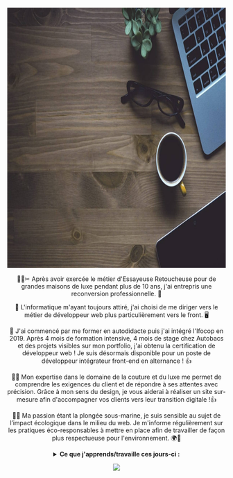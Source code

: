 <p align='center'>
  <img height="600" src="https://github.com/Emmanuellecode/Emmanuellecode/blob/main/background-portfolio.jpg">
</p>

<div>
  
  <p align='center'>👗👖✂ Après avoir exercée le métier d'Essayeuse Retoucheuse pour de grandes maisons de luxe pendant plus de 10 ans, j'ai entrepris une reconversion professionnelle. 💎</p>

  <p align='center'>💾 L'informatique m'ayant toujours attiré, j'ai choisi de me diriger vers le métier de développeur web plus particulièrement vers le front. 🖥️</p>

  <p align='center'>💪 J'ai commencé par me former en autodidacte puis j'ai intégré l'Ifocop en 2019. Après 4 mois de formation intensive, 4 mois de stage chez Autobacs et des projets visibles sur mon portfolio, j'ai obtenu la certification de développeur web ! Je suis désormais disponible pour un poste de développeur intégrateur front-end en alternance ! 👍</p>

  <p align='center'>📐📏 Mon expertise dans le domaine de la couture et du luxe me permet de comprendre les exigences du client et de répondre à ses attentes avec précision. Grâce à mon sens du design, je vous aiderai à réaliser un site sur-mesure afin d'accompagner vos clients vers leur transition digitale !👍</p>

  <p align='center'>🌿🐳 Ma passion étant la plongée sous-marine, je suis sensible au sujet de l’impact écologique dans le milieu du web. Je m'informe régulièrement sur les pratiques éco-responsables à mettre en place afin de travailler de façon plus respectueuse pour l'environnement. 🌍🍃</p>
  
  <details align='center'>
  <summary><strong>Ce que j'apprends/travaille ces jours-ci :</strong></summary>
    <ul align='center'>
      <li align='center'>Javascript</li>
      <li align='center'>Sass</li>
      <li align='center'>Vue.JS</li>
    </ul>
  </details>

  <p align='center'>
    <img src="https://page-views.glitch.me/badge?page_id=Emmanuellecode.visitor-badge">
  </p>
  
</div>
